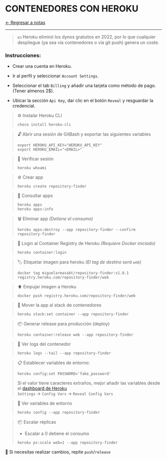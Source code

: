 # CONTENEDORES CON HEROKU

[← Regresar a notas](../../README.md) <br>

----

> 💵 Heroku eliminó los dynos gratuitos en 2022, por lo que cualquier despliegue (ya sea via contenedores o via git push) genera un coste.

### Instrucciones:

- Crear una cuenta en Heroku.

- Ir al perfil y seleccionar `Account Settings`.

- Seleccionar el tab `Billing` y añadir una tarjeta como método de pago. (Tener almenos 2$).

- Ubicar la sección `Api Key`, dar clic en el botón `Reveal` y resguardar la credencial.

> ⚙️ Instalar Heroku CLI
> ```shell
> choco install heroku-cli
> ```

> 🔓 Abrir una sesión de GitBash y exportar las siguientes variables
> ```shell
> export HEROKU_API_KEY="HEROKU_API_KEY"
> export HEROKU_EMAIL="<EMAIL>"
> ```

> 🔎 Verificar sesión
> ```shell
> heroku whoami
> ```

> ⚙️ Crear app
> ```shell
> heroku create repository-finder
> ```

> 🔎 Consultar apps
> ```shell
> heroku apps
> heroku apps:info
> ```

> 🗑️ Eliminar app *(Detiene el consumo)*
> ```shell
> heroku apps:destroy --app repository-finder --confirm repository-finder
> ```

> 🔑 Login al Container Registry de Heroku *(Requiere Docker iniciado)*
> ```shell
> heroku container:login
> ```

> 🏷️ Etiquetar imagen para heroku *(El tag de destino será `web`)*
> ```shell
> docker tag miguelarmasabt/repository-finder:v1.0.1 registry.heroku.com/repository-finder/web
> ```

> ⬆️ Empujar imagen a Heroku
> ```shell
> docker push registry.heroku.com/repository-finder/web
> ```

> 🔧 Mover la app al stack de contenedores
> ```shell
> heroku stack:set container --app repository-finder
> ```

> 📦 Generar release para producción (deploy)
> ```shell
> heroku container:release web --app repository-finder
> ```

> 🔎 Ver logs del contenedor
> ```shell
> heroku logs --tail --app repository-finder
> ```

> 📋 Establecer variables de entorno:
> ```shell
> heroku config:set PASSWORD='fake_password'
> ```
> Si el valor tiene caracteres extraños, mejor añadir las variables desde el [dashboard de Heroku](https://dashboard.heroku.com/apps)<br> 
> `Settings` → `Config Vars` → `Reveal Config Vars`

> 🔎 Ver variables de entorno
> ```shell
> heroku config --app repository-finder
> ```

> 📦 Escalar réplicas
> - Escalar a 0 detiene el consumo
> ```shell
> heroku ps:scale web=1 --app repository-finder
> ```

📌 Si necesitas realizar cambios, repite `push`/`release`
